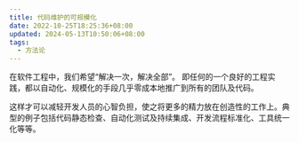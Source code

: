 ```yaml
---
title: 代码维护的可规模化
date: 2022-10-25T18:25:36+08:00
updated: 2024-05-13T10:50:06+08:00
tags:
  - 方法论
---
```


在软件工程中，我们希望“解决一次，解决全部”。 即任何的一个良好的工程实践，都以自动化、规模化的手段几乎零成本地推广到所有的团队及代码。

这样才可以减轻开发人员的心智负担，使之将更多的精力放在创造性的工作上。典型的例子包括代码静态检查、自动化测试及持续集成、开发流程标准化、工具统一化等等。

